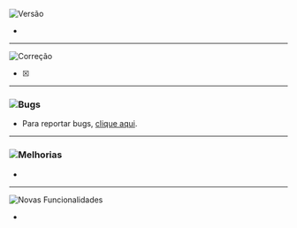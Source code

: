 ![Versão](https://img.shields.io/badge/version-1.0.3.7-orange)

-
---
![Correção](https://img.shields.io/badge/status-correção-brightgreen)

- [x] 
---
### ![Bugs](https://img.shields.io/badge/status-bugs-red)
- Para reportar bugs, [clique aqui](https://github.com/PauloCesar-dev404/M3u8_Analyzer/issues).
---
### ![Melhorias](https://img.shields.io/badge/status-melhorias-yellow)
- 
---
![Novas Funcionalidades](https://img.shields.io/badge/status-novas_funcionalidades-blue)

- 